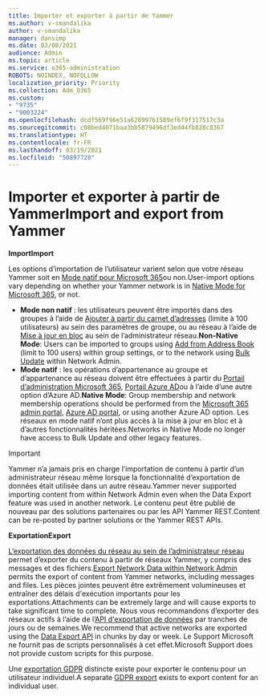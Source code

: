 ```yaml
---
title: Importer et exporter à partir de Yammer
ms.author: v-smandalika
author: v-smandalika
manager: dansimp
ms.date: 03/08/2021
audience: Admin
ms.topic: article
ms.service: o365-administration
ROBOTS: NOINDEX, NOFOLLOW
localization_priority: Priority
ms.collection: Adm_O365
ms.custom:
- "9735"
- "9003224"
ms.openlocfilehash: dcdf569f96e51a62899761589ef6f9f317517c3a
ms.sourcegitcommit: c08bed4071baa3bb5879496df3ed44fb828c8367
ms.translationtype: HT
ms.contentlocale: fr-FR
ms.lasthandoff: 03/19/2021
ms.locfileid: "50897728"
---
```

# <a name="import-and-export-from-yammer"></a><span data-ttu-id="9b42d-102">Importer et exporter à partir de Yammer</span><span class="sxs-lookup"><span data-stu-id="9b42d-102">Import and export from Yammer</span></span>

<span data-ttu-id="9b42d-103">**Import**</span><span class="sxs-lookup"><span data-stu-id="9b42d-103">**Import**</span></span>

<span data-ttu-id="9b42d-104">Les options d’importation de l’utilisateur varient selon que votre réseau Yammer soit en [Mode natif pour Microsoft 365](https://docs.microsoft.com/yammer/configure-your-yammer-network/overview-native-mode)ou non.</span><span class="sxs-lookup"><span data-stu-id="9b42d-104">User-import options vary depending on whether your Yammer network is in [Native Mode for Microsoft 365](https://docs.microsoft.com/yammer/configure-your-yammer-network/overview-native-mode), or not.</span></span>

- <span data-ttu-id="9b42d-105">**Mode non natif** : les utilisateurs peuvent être importés dans des groupes à l’aide de [Ajouter à partir du carnet d’adresses](https://support.microsoft.com/office/manage-yammer-community-members-75253554-d0f3-4148-b835-e6a9a8a0c294) (limite à 100 utilisateurs) au sein des paramètres de groupe, ou au réseau à l’aide de [Mise à jour en bloc](https://docs.microsoft.com/yammer/manage-yammer-users/add-block-or-remove-users) au sein de l’administrateur réseau.</span><span class="sxs-lookup"><span data-stu-id="9b42d-105">**Non-Native Mode**: Users can be imported to groups using [Add from Address Book](https://support.microsoft.com/office/manage-yammer-community-members-75253554-d0f3-4148-b835-e6a9a8a0c294) (limit to 100 users) within group settings, or to the network using [Bulk Update](https://docs.microsoft.com/yammer/manage-yammer-users/add-block-or-remove-users) within Network Admin.</span></span>
- <span data-ttu-id="9b42d-106">**Mode natif** : les opérations d’appartenance au groupe et d’appartenance au réseau doivent être effectuées à partir du [Portail d’administration Microsoft 365](https://docs.microsoft.com/microsoft-365/admin/add-users), [Portail Azure AD](https://docs.microsoft.com/azure/active-directory/fundamentals/add-users-azure-active-directory)ou à l’aide d’une autre option d’Azure AD.</span><span class="sxs-lookup"><span data-stu-id="9b42d-106">**Native Mode**: Group membership and network membership operations should be performed from the [Microsoft 365 admin portal](https://docs.microsoft.com/microsoft-365/admin/add-users), [Azure AD portal](https://docs.microsoft.com/azure/active-directory/fundamentals/add-users-azure-active-directory), or using another Azure AD option.</span></span> <span data-ttu-id="9b42d-107">Les réseaux en mode natif n’ont plus accès à la mise à jour en bloc et à d’autres fonctionnalités héritées.</span><span class="sxs-lookup"><span data-stu-id="9b42d-107">Networks in Native Mode no longer have access to Bulk Update and other legacy features.</span></span>

> [!IMPORTANT]
> <span data-ttu-id="9b42d-108">Yammer n’a jamais pris en charge l’importation de contenu à partir d’un administrateur réseau même lorsque la fonctionnalité d’exportation de données était utilisée dans un autre réseau.</span><span class="sxs-lookup"><span data-stu-id="9b42d-108">Yammer never supported importing content from within Network Admin even when the Data Export feature was used in another network.</span></span> <span data-ttu-id="9b42d-109">Le contenu peut être publié de nouveau par des solutions partenaires ou par les API Yammer REST.</span><span class="sxs-lookup"><span data-stu-id="9b42d-109">Content can be re-posted by partner solutions or the Yammer REST APIs.</span></span>

<span data-ttu-id="9b42d-110">**Exportation**</span><span class="sxs-lookup"><span data-stu-id="9b42d-110">**Export**</span></span>

<span data-ttu-id="9b42d-111">[L’exportation des données du réseau au sein de l’administrateur réseau](https://docs.microsoft.com/yammer/manage-security-and-compliance/export-yammer-enterprise-data) permet d’exporter du contenu à partir de réseaux Yammer, y compris des messages et des fichiers.</span><span class="sxs-lookup"><span data-stu-id="9b42d-111">[Export Network Data within Network Admin](https://docs.microsoft.com/yammer/manage-security-and-compliance/export-yammer-enterprise-data) permits the export of content from Yammer networks, including messages and files.</span></span> <span data-ttu-id="9b42d-112">Les pièces jointes peuvent être extrêmement volumineuses et entraîner des délais d'exécution importants pour les exportations.</span><span class="sxs-lookup"><span data-stu-id="9b42d-112">Attachments can be extremely large and will cause exports to take significant time to complete.</span></span> <span data-ttu-id="9b42d-113">Nous vous recommandons d’exporter des réseaux actifs à l’aide de l’[API d'exportation de données](https://developer.yammer.com/docs/data-export-api) par tranches de jours ou de semaines.</span><span class="sxs-lookup"><span data-stu-id="9b42d-113">We recommend that active networks are exported using the [Data Export API](https://developer.yammer.com/docs/data-export-api) in chunks by day or week.</span></span> <span data-ttu-id="9b42d-114">Le Support Microsoft ne fournit pas de scripts personnalisés à cet effet.</span><span class="sxs-lookup"><span data-stu-id="9b42d-114">Microsoft Support does not provide custom scripts for this purpose.</span></span>

<span data-ttu-id="9b42d-115">Une [exportation GDPR](https://docs.microsoft.com/yammer/manage-security-and-compliance/gdpr-requests-in-yammer-enterprise) distincte existe pour exporter le contenu pour un utilisateur individuel.</span><span class="sxs-lookup"><span data-stu-id="9b42d-115">A separate [GDPR export](https://docs.microsoft.com/yammer/manage-security-and-compliance/gdpr-requests-in-yammer-enterprise) exists to export content for an individual user.</span></span>